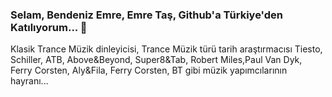 ### Selam, Bendeniz Emre, Emre Taş, Github'a Türkiye'den Katılıyorum...  👋
Klasik Trance Müzik dinleyicisi, Trance Müzik türü tarih araştırmacısı
Tiesto, Schiller, ATB, Above&Beyond, Super8&Tab, Robert Miles,Paul Van Dyk, Ferry Corsten, Aly&Fila, Ferry Corsten, BT gibi müzik yapımcılarının hayranı... 

<!--
**emretasnet/emretasnet** is a ✨ _special_ ✨ repository because its `README.md` (this file) appears on your GitHub profile.

Here are some ideas to get you started:

- 🔭 I’m currently working on ...
- 🌱 I’m currently learning ...
- 👯 I’m looking to collaborate on ...
- 🤔 I’m looking for help with ...
- 💬 Ask me about ...
- 📫 How to reach me: ...
- 😄 Pronouns: ...
- ⚡ Fun fact: ...
-->

